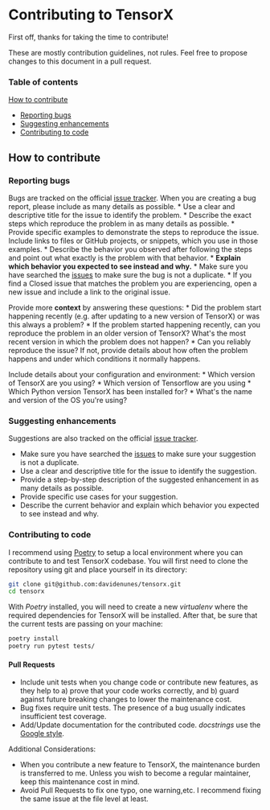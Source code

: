 # Contributing to TensorX
First off, thanks for taking the time to contribute!

These are mostly contribution guidelines, not rules. 
Feel free to propose changes to this document in a pull request.

### Table of contents

[How to contribute](#how-to-contribute)
  * [Reporting bugs](#reporting-bugs)
  * [Suggesting enhancements](#suggesting-enhancements)
  * [Contributing to code](#contributing-to-code)
  
## How to contribute

### Reporting bugs

Bugs are tracked on the official [issue tracker](https://github.com/davidenunes/tensorx/issues).
When you are creating a bug report, please include as many details as possible. 
    * Use a clear and descriptive title for the issue to identify the problem.
    * Describe the exact steps which reproduce the problem in as many details as possible.
    * Provide specific examples to demonstrate the steps to reproduce the issue. Include links to files or GitHub projects, or snippets, which you use in those examples.
    * Describe the behavior you observed after following the steps and point out what exactly is the problem with that behavior.
    * **Explain which behavior you expected to see instead and why.**
    * Make sure you have searched the [issues](https://github.com/davidenunes/tensorx/issues) to make sure the bug is not a duplicate.
    * If you find a Closed issue that matches the problem you are experiencing, open a new issue and include a link to the original issue.

Provide more **context** by answering these questions:
    * Did the problem start happening recently (e.g. after updating to a new version of TensorX) or was this always a problem?
    * If the problem started happening recently, can you reproduce the problem in an older version of TensorX? What's the most recent version in which the problem does not happen?
    * Can you reliably reproduce the issue? If not, provide details about how often the problem happens and under which conditions it normally happens.

Include details about your configuration and environment:
    * Which version of TensorX are you using? 
    * Which version of Tensorflow are you using
    * Which Python version TensorX has been installed for? 
    * What's the name and version of the OS you're using?

### Suggesting enhancements

Suggestions are also tracked on the official [issue tracker](https://github.com/davidenunes/tensorx/issues).

* Make sure you have searched the [issues](https://github.com/davidenunes/tensorx/issues) to make sure your suggestion is not a duplicate.
* Use a clear and descriptive title for the issue to identify the suggestion.
* Provide a step-by-step description of the suggested enhancement in as many details as possible.
* Provide specific use cases for your suggestion.
* Describe the current behavior and explain which behavior you expected to see instead and why.


### Contributing to code

I recommend using [Poetry](https://python-poetry.org/docs/#introduction) to setup a local 
environment where you can contribute to and test TensorX codebase. You will first need to clone the repository using git and place yourself in its directory:

```bash
git clone git@github.com:davidenunes/tensorx.git
cd tensorx
```
With _Poetry_ installed, you will need to create a new _virtualenv_ where the required dependencies for TensorX will be installed. 
After that, be sure that the current tests are passing on your machine:

```bash
poetry install
poetry run pytest tests/
```

#### Pull Requests

* Include unit tests when you change code or contribute new features, as they help to a) prove that your code works correctly, and b) guard against future breaking changes to lower the maintenance cost.
* Bug fixes require unit tests. The presence of a bug usually indicates insufficient test coverage.
* Add/Update documentation for the contributed code. _docstrings_ use the [Google style](https://github.com/google/styleguide/blob/gh-pages/pyguide.md#38-comments-and-docstrings).

Additional Considerations: 

* When you contribute a new feature to TensorX, the maintenance burden is transferred to me. Unless you wish to become a regular maintainer, keep this maintenance cost in mind.
* Avoid Pull Requests to fix one typo, one warning,etc. I recommend fixing the same issue at the file level at least.

